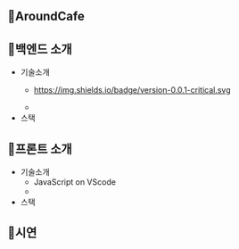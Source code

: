 ## 💙AroundCafe


## 💙백엔드 소개
 * 기술소개
   - https://img.shields.io/badge/version-0.0.1-critical.svg

   - 
 * 스택
## 💙프론트 소개
 * 기술소개
   - JavaScript on VScode
   - 
 * 스택
## 💙시연
